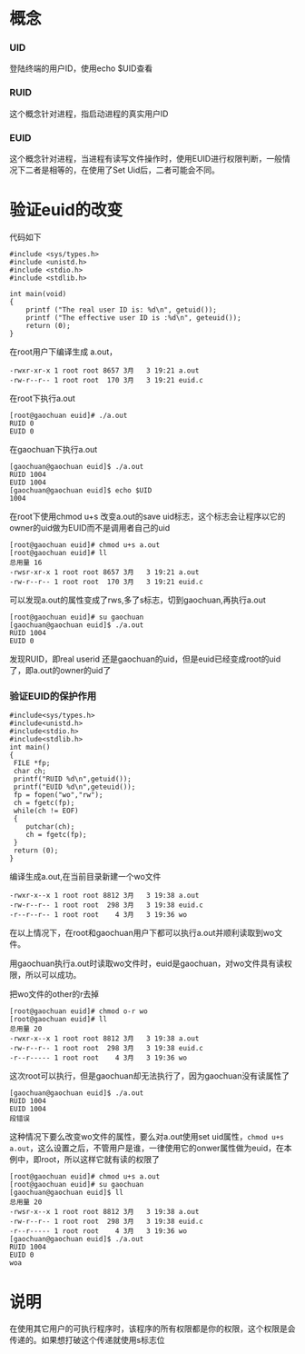 # 概念

### UID

登陆终端的用户ID，使用echo $UID查看

### RUID
这个概念针对进程，指启动进程的真实用户ID

### EUID
这个概念针对进程，当进程有读写文件操作时，使用EUID进行权限判断，一般情况下二者是相等的，在使用了Set Uid后，二者可能会不同。


# 验证euid的改变
代码如下
```
#include <sys/types.h>
#include <unistd.h>
#include <stdio.h>
#include <stdlib.h>
 
int main(void)
{
    printf ("The real user ID is: %d\n", getuid());
    printf ("The effective user ID is :%d\n", geteuid());
    return (0);
}
```

在root用户下编译生成 a.out，
```
-rwxr-xr-x 1 root root 8657 3月   3 19:21 a.out
-rw-r--r-- 1 root root  170 3月   3 19:21 euid.c
```

在root下执行a.out
```
[root@gaochuan euid]# ./a.out
RUID 0
EUID 0
```
在gaochuan下执行a.out
```
[gaochuan@gaochuan euid]$ ./a.out
RUID 1004
EUID 1004
[gaochuan@gaochuan euid]$ echo $UID
1004
```
在root下使用chmod u+s 改变a.out的save uid标志，这个标志会让程序以它的owner的uid做为EUID而不是调用者自己的uid
```
[root@gaochuan euid]# chmod u+s a.out
[root@gaochuan euid]# ll
总用量 16
-rwsr-xr-x 1 root root 8657 3月   3 19:21 a.out
-rw-r--r-- 1 root root  170 3月   3 19:21 euid.c
```
可以发现a.out的属性变成了rws,多了s标志，切到gaochuan,再执行a.out
```
[root@gaochuan euid]# su gaochuan
[gaochuan@gaochuan euid]$ ./a.out
RUID 1004
EUID 0
```
发现RUID，即real userid 还是gaochuan的uid，但是euid已经变成root的uid了，即a.out的owner的uid了

### 验证EUID的保护作用

```
#include<sys/types.h>
#include<unistd.h>
#include<stdio.h>
#include<stdlib.h>
int main()
{
 FILE *fp;
 char ch;
 printf("RUID %d\n",getuid());
 printf("EUID %d\n",geteuid());
 fp = fopen("wo","rw");
 ch = fgetc(fp);
 while(ch != EOF)
 {
    putchar(ch);
    ch = fgetc(fp);
 }
 return (0);
}
```
编译生成a.out,在当前目录新建一个wo文件
```
-rwxr-x--x 1 root root 8812 3月   3 19:38 a.out
-rw-r--r-- 1 root root  298 3月   3 19:38 euid.c
-r--r--r-- 1 root root    4 3月   3 19:36 wo
```
在以上情况下，在root和gaochuan用户下都可以执行a.out并顺利读取到wo文件。

用gaochuan执行a.out时读取wo文件时，euid是gaochuan，对wo文件具有读权限，所以可以成功。

把wo文件的other的r去掉
```
[root@gaochuan euid]# chmod o-r wo
[root@gaochuan euid]# ll
总用量 20
-rwxr-x--x 1 root root 8812 3月   3 19:38 a.out
-rw-r--r-- 1 root root  298 3月   3 19:38 euid.c
-r--r----- 1 root root    4 3月   3 19:36 wo
```

这次root可以执行，但是gaochuan却无法执行了，因为gaochuan没有读属性了
```
[gaochuan@gaochuan euid]$ ./a.out
RUID 1004
EUID 1004
段错误
```

这种情况下要么改变wo文件的属性，要么对a.out使用set uid属性，`chmod u+s a.out`，这么设置之后，不管用户是谁，一律使用它的onwer属性做为euid，在本例中，即root，所以这样它就有读的权限了
```
[root@gaochuan euid]# chmod u+s a.out
[root@gaochuan euid]# su gaochuan
[gaochuan@gaochuan euid]$ ll
总用量 20
-rwsr-x--x 1 root root 8812 3月   3 19:38 a.out
-rw-r--r-- 1 root root  298 3月   3 19:38 euid.c
-r--r----- 1 root root    4 3月   3 19:36 wo
[gaochuan@gaochuan euid]$ ./a.out
RUID 1004
EUID 0
woa
```

# 说明

在使用其它用户的可执行程序时，该程序的所有权限都是你的权限，这个权限是会传递的。如果想打破这个传递就使用s标志位


